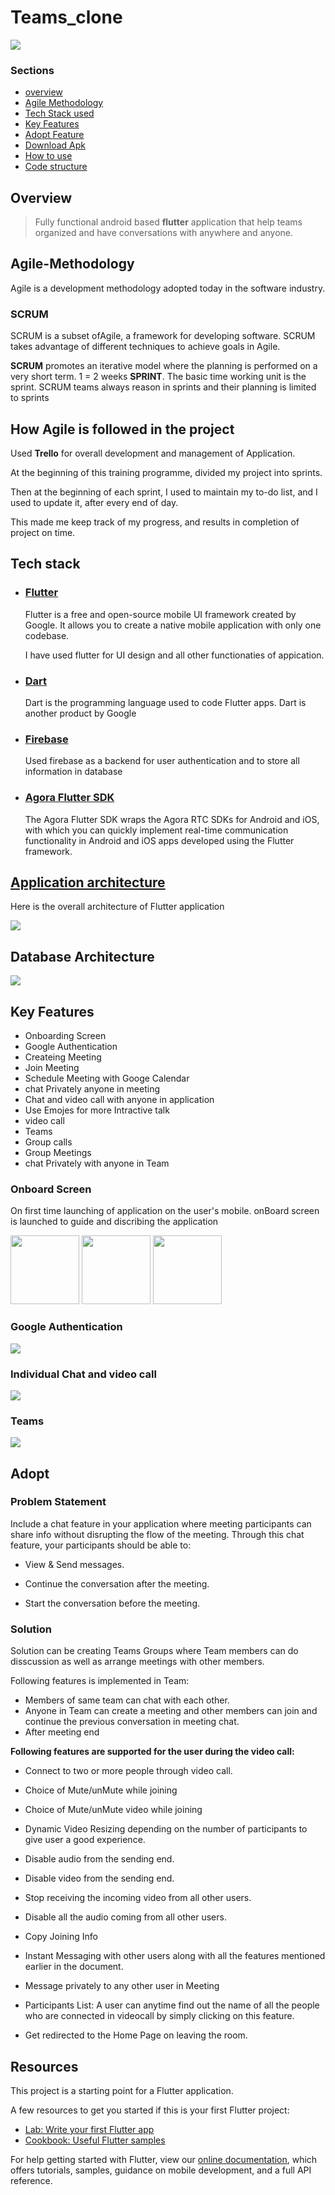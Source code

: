# Teams_clone


  <img src="assets\teams.jpg" />

### **Sections**
- [overview](#overview)
- [Agile Methodology](#Agile-Methodology)
- [Tech Stack used](#tech-stack)
- [Key Features](#key-features)
- [Adopt Feature](#Adopt-feature)
- [Download Apk](download_apk)
- [How to use](use)
- [Code structure](code_structure)
 


## Overview
> Fully functional android based **flutter** application that help teams organized and have conversations with anywhere and anyone.

## Agile-Methodology

Agile is a development
methodology adopted today in the
software industry.

### SCRUM
SCRUM is a subset ofAgile, a framework for developing software.
SCRUM takes advantage of
different techniques to
achieve goals in Agile.

**SCRUM** promotes an iterative model
where the planning is performed on a
very short term. 1 = 2 weeks
**SPRINT**.
The basic time working unit is the sprint.
SCRUM teams always reason in sprints
and their planning is limited to sprints

## **How Agile is followed in the project**    

Used **Trello** for overall development and management of Application.

At the beginning of this training programme, divided my project into sprints.

Then at the beginning of each sprint, I used to maintain my to-do list, and I used to update it, after every end of day.

This made me keep track of my progress, and results in completion of project on time. 


## Tech stack

- ### **[Flutter](https://flutter.dev/)**
     
    Flutter is a free and open-source mobile UI framework created by Google. It allows you to create a native mobile application with only one codebase. 

    I have used flutter for UI design and all other functionaties of appication.

- ### **[Dart](https://dart.dev/)**
    
    Dart is the programming language used to code Flutter apps. Dart is another product by Google 
- ### **[Firebase](https://firebase.google.com/)**

    Used firebase as a backend for user authentication and to store all information in database
    
- ### **[Agora Flutter SDK](https://docs.agora.io/en/Video/API%20Reference/flutter/index.html)**
    The Agora Flutter SDK wraps the Agora RTC SDKs for Android and iOS, with which you can quickly implement real-time communication functionality in Android and iOS apps developed using the Flutter framework.


## [Application architecture](https://app.milanote.com/1M2G191bRJXdcB?p=e05R4mmGAxX)

Here is the overall architecture of Flutter application 

  <img src="assets\readme_images\main_architechture.png" />

## Database Architecture

  <img src="assets\readme_images\main_architechture.png" />

## Key Features
- Onboarding Screen
- Google Authentication
- Createing Meeting
- Join Meeting
- Schedule Meeting with Googe Calendar
- chat Privately anyone in meeting
- Chat and video call with anyone in application
- Use Emojes for more Intractive talk
- video call 
- Teams
- Group calls 
- Group Meetings
- chat Privately with anyone in Team


### **Onboard Screen**

On first time launching of application on the user's mobile. onBoard screen is launched to guide and discribing the application

<p float="left">
  <img src="assets\readme_images\On-board_screen\1.jpeg" width="110" />
  <img src="assets\readme_images\On-board_screen\2.jpeg" width="110" />
  <img src="assets\readme_images\On-board_screen\3.jpeg" width="110" />
</p>

### **Google Authentication**
  <img src="assets\readme_images\export_canvas_authentication-210712_1233.png" />


### **Individual Chat and video call**
  <img src="assets\readme_images\export_canvas_chat-screen-210712_1249.png" />

### **Teams**
  <img src="assets\readme_images\export_canvas_teams-210712_0632.png" />

## Adopt

### **Problem Statement**

Include a chat feature in your application where meeting participants can share info without disrupting the flow of the meeting. Through this chat feature, your participants should be able to:

- View & Send messages.

- Continue the conversation after the meeting.

- Start the conversation before the meeting.

### **Solution**
Solution can be creating Teams Groups where Team members can do disscussion as well as arrange meetings with other members.

Following features is implemented in Team:
- Members of same team can chat with each other.
- Anyone in Team can create a meeting and other members can join and continue the previous conversation in meeting chat.
- After meeting end 
   


**Following features are supported for the user during the video call:**

- Connect to two or more people through video call. 

- Choice of Mute/unMute while joining

- Choice of Mute/unMute video while joining

- Dynamic Video Resizing depending on the number of participants to give user a good experience. 

- Disable audio from the sending end. 

- Disable video from the sending end. 

- Stop receiving the incoming video from all other users. 

- Disable all the audio coming from all other users. 

- Copy Joining Info 

- Instant Messaging with other users along with all the features mentioned earlier in the document.  

- Message privately to any other user in Meeting

- Participants List: A user can anytime find out the name of all the people who are connected in videocall by simply clicking on this feature. 

- Get redirected to the Home Page on leaving the room.


## Resources

This project is a starting point for a Flutter application.

A few resources to get you started if this is your first Flutter project:

- [Lab: Write your first Flutter app](https://flutter.dev/docs/get-started/codelab)
- [Cookbook: Useful Flutter samples](https://flutter.dev/docs/cookbook)

For help getting started with Flutter, view our
[online documentation](https://flutter.dev/docs), which offers tutorials,
samples, guidance on mobile development, and a full API reference.
